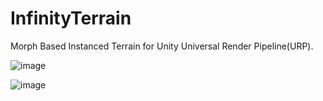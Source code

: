 # InfinityTerrain
Morph Based Instanced Terrain for Unity Universal Render Pipeline(URP).

![image](https://user-images.githubusercontent.com/12471727/170739102-eaf8a020-d970-4a48-a09a-e69d1e9216e9.png)

![image](https://user-images.githubusercontent.com/12471727/170738996-1df8463f-b9a9-40bd-90f8-f8811dd7110f.png)

